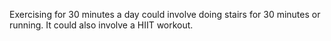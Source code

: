 Exercising for 30 minutes a day could involve doing stairs for 30 minutes or running. It could also involve a HIIT workout. 
